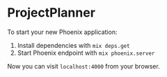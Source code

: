 # ProjectPlanner

To start your new Phoenix application:

1. Install dependencies with `mix deps.get`
2. Start Phoenix endpoint with `mix phoenix.server`

Now you can visit `localhost:4000` from your browser.
